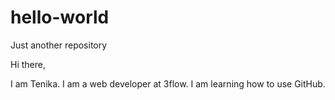 # hello-world
Just another repository

Hi there,

I am Tenika. I am a web developer at 3flow. I am learning how to use GitHub.
